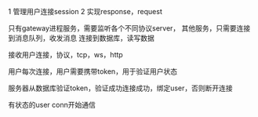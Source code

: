 1 管理用户连接session
2 实现response，request





只有gateway进程服务，需要监听各个不同协议server，
其他服务，只需要连接到消息队列，收发消息
连接到数据库，读写数据





接收用户连接，协议，tcp，ws，http


用户每次连接，用户需要携带token，用于验证用户状态

服务器从数据库验证token，验证成功连接成功，绑定user，否则断开连接


有状态的user conn开始通信



